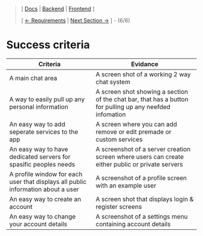 ﻿> [ [Docs](https://github.com/WolfDen133/NEA-Docs/) | [Backend](https://github.com/WolfDen133/NEA-Backend) | [Frontend](https://github.com/WolfDen133/NEA-Frontend) ]
>
> [ [<- Requirements](Requirements.md)  |  [Next Section ->](../README.md) ] - (6/6)

# Success criteria

Criteria | Evidance
--- | ---
A main chat area | A screen shot of a working 2 way chat system
A way to easily pull up any personal information | A screen shot showing a section of the chat bar, that has a button for pulling up any neefded infomation
An easy way to add seperate services to the app | A screen where you can add remove or edit premade or custom services
An easy way to have dedicated servers for spasific peoples needs | A screenshot of a server creation screen where users can create either public or private servers
A profile window for each user that displays all public information about a user | A screenshot of a profile screen with an example user
An easy way to create an account | A screen shot that displays login & register screens
An easy way to change your account details | A screenshot of a settings menu containing account details
